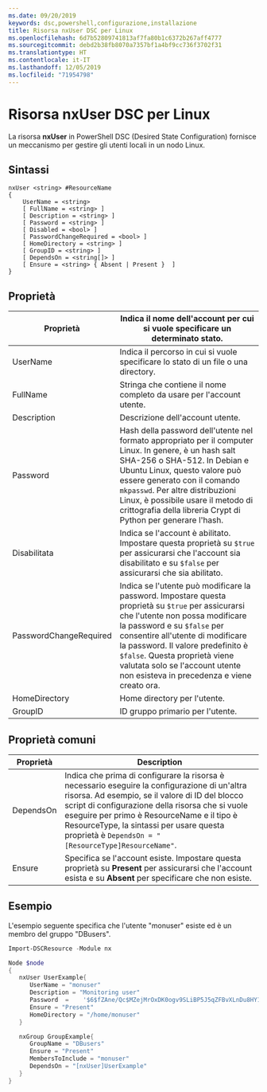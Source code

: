 ```yaml
---
ms.date: 09/20/2019
keywords: dsc,powershell,configurazione,installazione
title: Risorsa nxUser DSC per Linux
ms.openlocfilehash: 6d7b52809741813af7fa80b1c6372b267aff4777
ms.sourcegitcommit: debd2b38fb8070a7357bf1a4bf9cc736f3702f31
ms.translationtype: HT
ms.contentlocale: it-IT
ms.lasthandoff: 12/05/2019
ms.locfileid: "71954798"
---
```

# <a name="dsc-for-linux-nxuser-resource"></a>Risorsa nxUser DSC per Linux

La risorsa **nxUser** in PowerShell DSC (Desired State Configuration) fornisce un meccanismo per gestire gli utenti locali in un nodo Linux.

## <a name="syntax"></a>Sintassi

```Syntax
nxUser <string> #ResourceName
{
    UserName = <string>
    [ FullName = <string> ]
    [ Description = <string> ]
    [ Password = <string> ]
    [ Disabled = <bool> ]
    [ PasswordChangeRequired = <bool> ]
    [ HomeDirectory = <string> ]
    [ GroupID = <string> ]
    [ DependsOn = <string[]> ]
    [ Ensure = <string> { Absent | Present }  ]
}
```

## <a name="properties"></a>Proprietà

|Proprietà |Indica il nome dell'account per cui si vuole specificare un determinato stato. |
|---|---|
|UserName |Indica il percorso in cui si vuole specificare lo stato di un file o una directory. |
|FullName |Stringa che contiene il nome completo da usare per l'account utente. |
|Description |Descrizione dell'account utente. |
|Password |Hash della password dell'utente nel formato appropriato per il computer Linux. In genere, è un hash salt SHA-256 o SHA-512. In Debian e Ubuntu Linux, questo valore può essere generato con il comando `mkpasswd`. Per altre distribuzioni Linux, è possibile usare il metodo di crittografia della libreria Crypt di Python per generare l'hash. |
|Disabilitata |Indica se l'account è abilitato. Impostare questa proprietà su `$true` per assicurarsi che l'account sia disabilitato e su `$false` per assicurarsi che sia abilitato. |
|PasswordChangeRequired |Indica se l'utente può modificare la password. Impostare questa proprietà su `$true` per assicurarsi che l'utente non possa modificare la password e su `$false` per consentire all'utente di modificare la password. Il valore predefinito è `$false`. Questa proprietà viene valutata solo se l'account utente non esisteva in precedenza e viene creato ora. |
|HomeDirectory |Home directory per l'utente. |
|GroupID |ID gruppo primario per l'utente. |

## <a name="common-properties"></a>Proprietà comuni

|Proprietà |Description |
|---|---|
|DependsOn |Indica che prima di configurare la risorsa è necessario eseguire la configurazione di un'altra risorsa. Ad esempio, se il valore di ID del blocco script di configurazione della risorsa che si vuole eseguire per primo è ResourceName e il tipo è ResourceType, la sintassi per usare questa proprietà è `DependsOn = "[ResourceType]ResourceName"`. |
|Ensure |Specifica se l'account esiste. Impostare questa proprietà su **Present** per assicurarsi che l'account esista e su **Absent** per specificare che non esiste. |

## <a name="example"></a>Esempio

L'esempio seguente specifica che l'utente "monuser" esiste ed è un membro del gruppo "DBusers".

```powershell
Import-DSCResource -Module nx

Node $node
{
   nxUser UserExample{
      UserName = "monuser"
      Description = "Monitoring user"
      Password  =    '$6$fZAne/Qc$MZejMrOxDK0ogv9SLiBP5J5qZFBvXLnDu8HY1Oy7ycX.Y3C7mGPUfeQy3A82ev3zIabhDQnj2ayeuGn02CqE/0'
      Ensure = "Present"
      HomeDirectory = "/home/monuser"
   }

   nxGroup GroupExample{
      GroupName = "DBusers"
      Ensure = "Present"
      MembersToInclude = "monuser"
      DependsOn = "[nxUser]UserExample"
   }
}
```